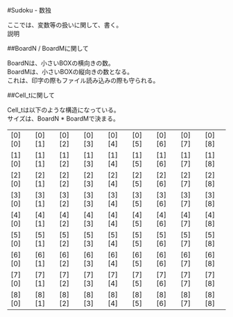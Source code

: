 #Sudoku - 数独

ここでは、変数等の扱いに関して、書く。  
説明


##BoardN / BoardMに関して

BoardNは、小さいBOXの横向きの数。  
BoardMは、小さいBOXの縦向きの数となる。  
これは、印字の際もファイル読み込みの際も守られる。


##Cell_tに関して

Cell_tは以下のような構造になっている。  
サイズは、BoardN * BoardMで決まる。

<table>
	<tr>
		<td>
			[0][0]
		</td>
		<td>
			[0][1]
		</td>
		<td>
			[0][2]
		</td>
		<td>
			[0][3]
		</td>
		<td>
			[0][4]
		</td>
		<td>
			[0][5]
		</td>
		<td>
			[0][6]
		</td>
		<td>
			[0][7]
		</td>
		<td>
			[0][8]
		</td>
	</tr>
	<tr>
		<td>
			[1][0]
		</td>
		<td>
			[1][1]
		</td>
		<td>
			[1][2]
		</td>
		<td>
			[1][3]
		</td>
		<td>
			[1][4]
		</td>
		<td>
			[1][5]
		</td>
		<td>
			[1][6]
		</td>
		<td>
			[1][7]
		</td>
		<td>
			[1][8]
		</td>
	</tr>
	<tr>
		<td>
			[2][0]
		</td>
		<td>
			[2][1]
		</td>
		<td>
			[2][2]
		</td>
		<td>
			[2][3]
		</td>
		<td>
			[2][4]
		</td>
		<td>
			[2][5]
		</td>
		<td>
			[2][6]
		</td>
		<td>
			[2][7]
		</td>
		<td>
			[2][8]
		</td>
	</tr>
	<tr>
		<td>
			[3][0]
		</td>
		<td>
			[3][1]
		</td>
		<td>
			[3][2]
		</td>
		<td>
			[3][3]
		</td>
		<td>
			[3][4]
		</td>
		<td>
			[3][5]
		</td>
		<td>
			[3][6]
		</td>
		<td>
			[3][7]
		</td>
		<td>
			[3][8]
		</td>
	</tr>
	<tr>
		<td>
			[4][0]
		</td>
		<td>
			[4][1]
		</td>
		<td>
			[4][2]
		</td>
		<td>
			[4][3]
		</td>
		<td>
			[4][4]
		</td>
		<td>
			[4][5]
		</td>
		<td>
			[4][6]
		</td>
		<td>
			[4][7]
		</td>
		<td>
			[4][8]
		</td>
	</tr>
	<tr>
		<td>
			[5][0]
		</td>
		<td>
			[5][1]
		</td>
		<td>
			[5][2]
		</td>
		<td>
			[5][3]
		</td>
		<td>
			[5][4]
		</td>
		<td>
			[5][5]
		</td>
		<td>
			[5][6]
		</td>
		<td>
			[5][7]
		</td>
		<td>
			[5][8]
		</td>
	</tr>
	<tr>
		<td>
			[6][0]
		</td>
		<td>
			[6][1]
		</td>
		<td>
			[6][2]
		</td>
		<td>
			[6][3]
		</td>
		<td>
			[6][4]
		</td>
		<td>
			[6][5]
		</td>
		<td>
			[6][6]
		</td>
		<td>
			[6][7]
		</td>
		<td>
			[6][8]
		</td>
	</tr>
	<tr>
		<td>
			[7][0]
		</td>
		<td>
			[7][1]
		</td>
		<td>
			[7][2]
		</td>
		<td>
			[7][3]
		</td>
		<td>
			[7][4]
		</td>
		<td>
			[7][5]
		</td>
		<td>
			[7][6]
		</td>
		<td>
			[7][7]
		</td>
		<td>
			[7][8]
		</td>
	</tr>
	<tr>
		<td>
			[8][0]
		</td>
		<td>
			[8][1]
		</td>
		<td>
			[8][2]
		</td>
		<td>
			[8][3]
		</td>
		<td>
			[8][4]
		</td>
		<td>
			[8][5]
		</td>
		<td>
			[8][6]
		</td>
		<td>
			[8][7]
		</td>
		<td>
			[8][8]
		</td>
	</tr>
</table>
